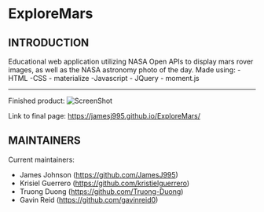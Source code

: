 # ExploreMars

## INTRODUCTION

Educational web application utilizing NASA Open APIs to display mars rover images, as well as the NASA astronomy photo of the day. 
Made using:
-HTML
-CSS - materialize
-Javascript - JQuery - moment.js

---

Finished product:
![ScreenShot](FinalPage.png)

Link to final page:
https://jamesj995.github.io/ExploreMars/

## MAINTAINERS

Current maintainers:

- James Johnson (https://github.com/JamesJ995)
- Krisiel Guerrero (https://github.com/kristielguerrero)
- Truong Duong (https://github.com/Truong-Duong)
- Gavin Reid (https://github.com/gavinreid0)

